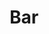 ---
title: "Bar"
title_bn: "বার নদী"
description: "Bar river starts from the Hair river and ends at the Bital river."
---